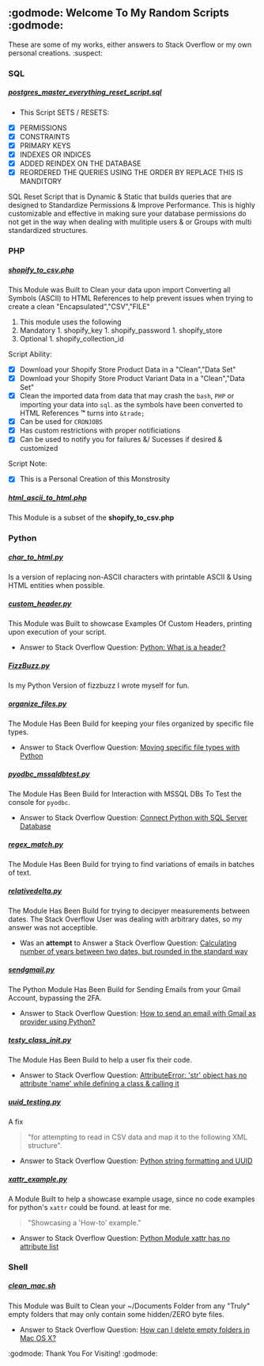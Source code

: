 ## :godmode: Welcome To My Random Scripts :godmode:

These are some of my works, either answers to Stack Overflow or my own personal creations. :suspect:


### SQL
##### [postgres_master_everything_reset_script.sql](https://github.com/JayRizzo/Random_Scripts/blob/master/postgres_master_everything_reset_script.sql)

- This Script SETS / RESETS:
- [x] PERMISSIONS
- [x] CONSTRAINTS
- [x] PRIMARY KEYS
- [x] INDEXES OR INDICES
- [x] ADDED REINDEX ON THE DATABASE
- [x] REORDERED THE QUERIES USING THE ORDER BY REPLACE THIS IS MANDITORY

SQL Reset Script that is Dynamic & Static that builds queries that are designed to Standardize Permissions & Improve Performance.  This is highly customizable and effective in making sure your database permissions do not get in the way when dealing with mulitiple users & or Groups with multi standardized structures.

### PHP
##### [shopify_to_csv.php](https://github.com/JayRizzo/Random_Scripts/blob/master/shopify_to_csv.php)
This Module was Built to Clean your data upon import Converting all Symbols (ASCII) to HTML References to help prevent issues when trying to create a clean "Encapsulated","CSV","FILE"

1. This module uses the following
  1. Mandatory
    1. shopify_key
    1. shopify_password
    1. shopify_store 
  1. Optional
    1. shopify_collection_id

Script Ability:

- [x] Download your Shopify Store Product Data in a "Clean","Data Set"
- [x] Download your Shopify Store Product Variant Data in a "Clean","Data Set"
- [x] Clean the imported data from data that may crash the `bash`, `PHP` or importing your data into `sql`. as the symbols have been converted to HTML References __&trade;__ turns into `&trade;`
- [x] Can be used for `CRONJOBS`
- [x] Has custom restrictions with proper notificiations
- [x] Can be used to notify you for failures &/ Sucesses if desired & customized

Script Note:

- [x] This is a Personal Creation of this Monstrosity

##### [html_ascii_to_html.php](https://github.com/JayRizzo/Random_Scripts/blob/master/html_ascii_to_html.php)
This Module is a subset of the __shopify_to_csv.php__


### Python
#####  [char_to_html.py](https://github.com/JayRizzo/Random_Scripts/blob/master/char_to_html.py)
Is a version of replacing non-ASCII characters with printable ASCII & Using HTML entities when possible.

#####  [custom_header.py](https://github.com/JayRizzo/Random_Scripts/blob/master/custom_header.py)
This Module was Built to showcase Examples Of Custom Headers, printing upon execution of your script.
* Answer to Stack Overflow Question: [Python: What is a header?](https://stackoverflow.com/a/51914806/1896134)

#####  [FizzBuzz.py](https://github.com/JayRizzo/Random_Scripts/blob/master/FizzBuzz.py)
Is my Python Version of fizzbuzz I wrote myself for fun.

#####  [organize_files.py](https://github.com/JayRizzo/Random_Scripts/blob/master/organize_files.py)
The Module Has Been Build for keeping your files organized by specific file types.
* Answer to Stack Overflow Question: [Moving specific file types with Python](https://stackoverflow.com/a/50344578/1896134)

#####  [pyodbc_mssqldbtest.py](https://github.com/JayRizzo/Random_Scripts/blob/master/pyodbc_mssqldbtest.py)
The Module Has Been Build for Interaction with MSSQL DBs To Test the console for `pyodbc`.
* Answer to Stack Overflow Question: [Connect Python with SQL Server Database](https://stackoverflow.com/a/51627907/1896134)

#####  [regex_match.py](https://github.com/JayRizzo/Random_Scripts/blob/master/regex_match.py)
The Module Has Been Build for trying to find variations of emails in batches of text.

#####  [relativedelta.py](https://github.com/JayRizzo/Random_Scripts/blob/master/relativedelta.py)
The Module Has Been Build for trying to decipyer measurements between dates. The Stack Overflow User was dealing with arbitrary dates, so my answer was not acceptible.
* Was an __attempt__ to Answer a Stack Overflow Question: [Calculating number of years between two dates, but rounded in the standard way](https://stackoverflow.com/q/52290952/1896134)

#####  [sendgmail.py](https://github.com/JayRizzo/Random_Scripts/blob/master/sendgmail.py)
The Python Module Has Been Build for Sending Emails from your Gmail Account, bypassing the 2FA.
* Answer to Stack Overflow Question: [How to send an email with Gmail as provider using Python?](https://stackoverflow.com/a/51664129/1896134)

#####  [testy_class_init.py](https://github.com/JayRizzo/Random_Scripts/blob/master/testy_class_init.py)
The Module Has Been Build to help a user fix their code.
* Answer to Stack Overflow Question: [AttributeError: 'str' object has no attribute 'name' while defining a class & calling it](https://stackoverflow.com/a/52360707/1896134)

##### [uuid_testing.py](https://github.com/JayRizzo/Random_Scripts/blob/master/uuid_testing.py)
A fix
> "for attempting to read in CSV data and map it to the following XML structure".
* Answer to Stack Overflow Question: [Python string formatting and UUID](https://stackoverflow.com/a/52290812/1896134)

##### [xattr_example.py](https://github.com/JayRizzo/Random_Scripts/blob/master/xattr_example.py)
A Module Built to help a showcase example usage, since no code examples for python's `xattr` could be found. at least for me.
> "Showcasing a 'How-to' example."
* Answer to Stack Overflow Question: [Python Module xattr has no attribute list](https://stackoverflow.com/q/52403922/1896134)

### Shell
##### [clean_mac.sh](https://github.com/JayRizzo/Random_Scripts/blob/master/clean_mac.sh)
This Module was Built to Clean your ~/Documents Folder from any "Truly" empty folders that may only contain some hidden/ZERO byte files.
* Answer to Stack Overflow Question: [How can I delete empty folders in Mac OS X?](https://superuser.com/a/1322425/247728)

:godmode: Thank You For Visiting! :godmode:
